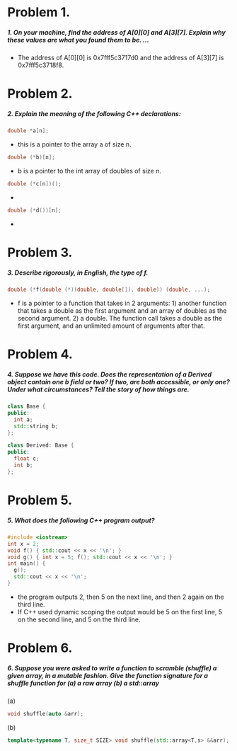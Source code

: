 # Problem 1.
##### 1. On your machine, find the address of A[0][0] and A[3][7]. Explain why these values are what you found them to be. ...

- The address of A[0][0] is 0x7fff5c3717d0 and the address of A[3][7] is 0x7fff5c3718f8.

# Problem 2.
##### 2. Explain the meaning of the following C++ declarations:
```cpp
double *a[n];
```
- this is a pointer to the array a of size n.

 ```cpp
 double (*b)[n];
 ```
- b is a pointer to the int array of doubles of size n.

```cpp
double (*c[n])();
```
-

```cpp
double (*d())[n];
```
-

# Problem 3.
##### 3. Describe rigorously, in English, the type of f.
```cpp
double (*f(double (*)(double, double[]), double)) (double, ...);
```
- f is a pointer to a function that takes in 2 arguments: 1) another function that takes a double as the first argument and an array of doubles as the second argument. 2) a double. The function call takes a double as the first argument, and an unlimited amount of arguments after that.

# Problem 4.
##### 4. Suppose we have this code. Does the representation of a Derived object contain one b field or two? If two, are both accessible, or only one? Under what circumstances? Tell the story of how things are.
```cpp
class Base {
public:
  int a;
  std::string b;
};

class Derived: Base {
public:
  float c;
  int b;
};
```

# Problem 5.
##### 5. What does the following C++ program output?
```cpp
#include <iostream>
int x = 2;
void f() { std::cout << x << '\n'; }
void g() { int x = 5; f(); std::cout << x << '\n'; }
int main() {
  g();
  std::cout << x << '\n';
}
```
- the program outputs 2, then 5 on the next line, and then 2 again on the third line. 
- If C++ used dynamic scoping the output would be 5 on the first line, 5 on the second line, and 5 on the third line.

# Problem 6.
##### 6. Suppose you were asked to write a function to scramble (shuffle) a given array, in a mutable fashion. Give the function signature for a shuffle function for (a) a raw array (b) a std::array

(a) 
```cpp
void shuffle(auto &arr);
```
(b)
```cpp
template<typename T, size_t SIZE> void shuffle(std::array<T,s> &&arr);
```
